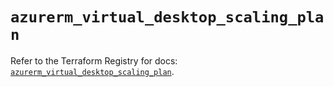 # `azurerm_virtual_desktop_scaling_plan`

Refer to the Terraform Registry for docs: [`azurerm_virtual_desktop_scaling_plan`](https://registry.terraform.io/providers/hashicorp/azurerm/3.97.1/docs/resources/virtual_desktop_scaling_plan).
